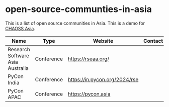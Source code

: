# open-source-communties-in-asia

This is a list of open source communities in Asia. This is a demo for [CHAOSS Asia](https://github.com/chaoss/chaoss-asia).

Name | Type | Website | Contact
-- | -- | -- | --
Research Software Asia Australia  | Conference | https://rseaa.org/ |  
PyCon India | Conference | https://in.pycon.org/2024/rse | 
PyCon APAC | Conference | https://pycon.asia | |
